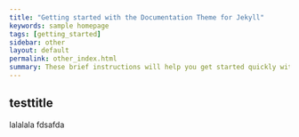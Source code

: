 ```yaml
---
title: "Getting started with the Documentation Theme for Jekyll"
keywords: sample homepage
tags: [getting_started]
sidebar: other
layout: default
permalink: other_index.html
summary: These brief instructions will help you get started quickly with the theme. The other topics in this help provide additional information and detail about working with other aspects of this theme and Jekyll.
---
```


## testtitle
lalalala
fdsafda
